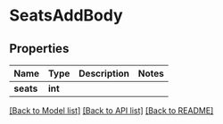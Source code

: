 # SeatsAddBody

## Properties
Name | Type | Description | Notes
------------ | ------------- | ------------- | -------------
**seats** | **int** |  | 

[[Back to Model list]](../../README.md#documentation-for-models) [[Back to API list]](../../README.md#documentation-for-api-endpoints) [[Back to README]](../../README.md)

